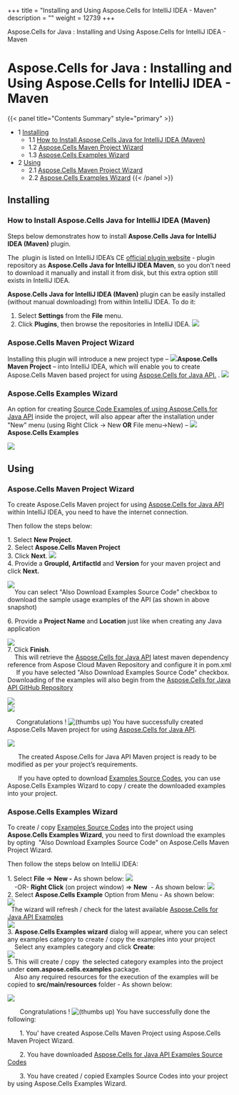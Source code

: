+++
title = "Installing and Using Aspose.Cells for IntelliJ IDEA - Maven" 
description = "" 
weight = 12739 
+++

Aspose.Cells for Java : Installing and Using Aspose.Cells for IntelliJ IDEA - Maven  

# Aspose.Cells for Java : Installing and Using Aspose.Cells for IntelliJ IDEA - Maven


{{< panel title="Contents Summary" style="primary" >}}
*   1 [Installing](#InstallingandUsingAspose.CellsforIntelliJIDEA-Maven-Installing)
    *   1.1 [How to Install Aspose.Cells Java for IntelliJ IDEA (Maven)](#InstallingandUsingAspose.CellsforIntelliJIDEA-Maven-HowtoInstallAspose.CellsJavaforIntelliJIDEA(Maven))
    *   1.2 [Aspose.Cells Maven Project Wizard](#InstallingandUsingAspose.CellsforIntelliJIDEA-Maven-Aspose.CellsMavenProjectWizard)
    *   1.3 [Aspose.Cells Examples Wizard](#InstallingandUsingAspose.CellsforIntelliJIDEA-Maven-Aspose.CellsExamplesWizard)
*   2 [Using](#InstallingandUsingAspose.CellsforIntelliJIDEA-Maven-Using)
    *   2.1 [Aspose.Cells Maven Project Wizard](#InstallingandUsingAspose.CellsforIntelliJIDEA-Maven-Aspose.CellsMavenProjectWizard.1)
    *   2.2 [Aspose.Cells Examples Wizard](#InstallingandUsingAspose.CellsforIntelliJIDEA-Maven-Aspose.CellsExamplesWizard.1)
{{< /panel >}}
## Installing

### How to Install Aspose.Cells Java for IntelliJ IDEA (Maven)

Steps below demonstrates how to install **Aspose.Cells Java for IntelliJ IDEA (Maven)** plugin.

The  plugin is listed on IntelliJ IDEA’s CE [official plugin website](https://goo.gl/R4pysl) - plugin repository as **Aspose.Cells Java for IntelliJ IDEA Maven**, so you don’t need to download it manually and install it from disk, but this extra option still exists in IntelliJ IDEA.

**Aspose.Cells Java for IntelliJ IDEA (Maven)** plugin can be easily installed (without manual downloading) from within IntelliJ IDEA. To do it:

1.  Select **Settings** from the **File** menu.
2.  Click **Plugins**, then browse the repositories in IntelliJ IDEA. ![](http://i.imgur.com/LbtcI11.jpg)

### Aspose.Cells Maven Project Wizard

Installing this plugin will introduce a new project type – ![](https://raw.githubusercontent.com/aspose-cells/Aspose.Cells-for-Java/master/Plugins/Aspose.Cells-for-Java_for_IntelliJ%28Maven%29/src/resources/asposeSmall.png)**Aspose.Cells Maven Project** – into IntelliJ IDEA, which will enable you to create Aspose.Cells Maven based project for using [Aspose.Cells for Java API.](http://goo.gl/c1eSD2) . ![](http://i.imgur.com/m1DU9A1.jpg)

### Aspose.Cells Examples Wizard

An option for creating [Source Code Examples of using Aspose.Cells for Java API](https://github.com/aspose-cells/Aspose.Cells-for-Java/tree/master/Examples) inside the project, will also appear after the installation under "New" menu (using Right Click -> New **OR** File menu->New) – ![](https://raw.githubusercontent.com/aspose-cells/Aspose.Cells-for-Java/master/Plugins/Aspose.Cells-for-Java_for_IntelliJ%28Maven%29/src/resources/asposeSmall.png) **Aspose.Cells Examples**

![](http://i.imgur.com/bc05c5V.jpg)

## Using

### Aspose.Cells Maven Project Wizard

To create Aspose.Cells Maven project for using [Aspose.Cells for Java API](http://goo.gl/c1eSD2) within IntelliJ IDEA, you need to have the internet connection.

Then follow the steps below:

1\. Select **New Project**.  
2\. Select **Aspose.Cells Maven Project**  
3\. Click **Next**. ![](http://i.imgur.com/m1DU9A1.jpg)  
4\. Provide a **GroupId, ArtifactId** and **Version** for your maven project and click **Next.**

![](http://i.imgur.com/kHiJRCe.jpg)  
    You can select "Also Download Examples Source Code" checkbox to download the sample usage examples of the API (as shown in above snapshot)

6\. Provide a **Project Name** and **Location** just like when creating any Java application

![](http://i.imgur.com/0gSZUIu.jpg)  
7\. Click **Finish**.  
    This will retrieve the [Aspose.Cells for Java API](http://goo.gl/c1eSD2) latest maven dependency reference from Aspose Cloud Maven Repository and configure it in pom.xml  
     If you have selected "Also Download Examples Source Code" checkbox. Downloading of the examples will also begin from the [Aspose.Cells for Java API GitHub Repository](https://github.com/aspose-cells/Aspose.Cells-for-Java/tree/master/Examples)

![](http://i.imgur.com/EeZOq3s.jpg)  
![](http://i.imgur.com/buJsM8V.jpg)

     Congratulations ! ![(thumbs up)](s/en_GB-1988229788/4108/b47156ace146e4f759b49ef98258cb637bdd5af8.5/_/images/icons/emoticons/thumbs_up.png) You have successfully created Aspose.Cells Maven project for using [Aspose.Cells for Java API](http://goo.gl/c1eSD2).

![](http://i.imgur.com/2oON4Vh.jpg)

      The created Aspose.Cells for Java API Maven project is ready to be modified as per your project’s requirements.

      If you have opted to download [Examples Source Codes](https://github.com/aspose-cells/Aspose.Cells-for-Java/tree/master/Examples), you can use Aspose.Cells Examples Wizard to copy / create the downloaded examples into your project.

### Aspose.Cells Examples Wizard

To create / copy [Examples Source Codes](https://github.com/aspose-cells/Aspose.Cells-for-Java/tree/master/Examples) into the project using **Aspose.Cells Examples Wizard**, you need to first download the examples by opting  "Also Download Examples Source Code" on Aspose.Cells Maven Project Wizard.

Then follow the steps below on IntelliJ IDEA:

1\. Select **File** => **New -** As shown below: ![](http://i.imgur.com/N8tT9Q0.jpg)  
    -OR- **Right Click** (on project window) => **New**  - As shown below: ![](http://i.imgur.com/aUBWkhp.jpg)  
2\. Select **Aspose.Cells Example** Option from Menu - As shown below:  
![](http://i.imgur.com/G4nwlEM.jpg)  
  The wizard will refresh / check for the latest available [Aspose.Cells for Java API Examples](https://github.com/aspose-cells/Aspose.Cells-for-Java/tree/master/Examples)  
![](http://i.imgur.com/5PZwsuq.jpg)  
3\. **Aspose.Cells Examples wizard** dialog will appear, where you can select any examples category to create / copy the examples into your project  
    Select any examples category and click **Create**:  
![](http://i.imgur.com/bc05c5V.jpg)  
5\. This will create / copy  the selected category examples into the project under **com.aspose.cells.examples** package.  
    Also any required resources for the execution of the examples will be copied to **src/main/resources** folder - As shown below:

![](http://i.imgur.com/jyxdO4D.jpg)

       Congratulations ! ![(thumbs up)](s/en_GB-1988229788/4108/b47156ace146e4f759b49ef98258cb637bdd5af8.5/_/images/icons/emoticons/thumbs_up.png) You have successfully done the following:

       1. You' have created Aspose.Cells Maven Project using Aspose.Cells Maven Project Wizard.

       2. You have downloaded [Aspose.Cells for Java API Examples Source Codes](https://github.com/aspose-cells/Aspose.Cells-for-Java/tree/master/Examples)

       3. You have created / copied Examples Source Codes into your project by using Aspose.Cells Examples Wizard.

